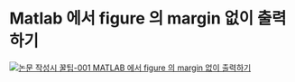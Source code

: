 # Matlab 에서 figure 의 margin 없이 출력하기
[![논문 작성시 꿀팁-001 MATLAB 에서 figure 의 margin 없이 출력하기](https://i.ytimg.com/vi/PUDhOqsKtXk/sddefault.jpg)](https://www.youtube.com/watch?v=PUDhOqsKtXk)
